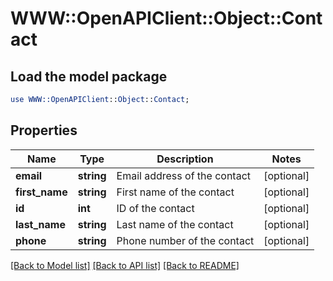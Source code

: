 # WWW::OpenAPIClient::Object::Contact

## Load the model package
```perl
use WWW::OpenAPIClient::Object::Contact;
```

## Properties
Name | Type | Description | Notes
------------ | ------------- | ------------- | -------------
**email** | **string** | Email address of the contact | [optional] 
**first_name** | **string** | First name of the contact | [optional] 
**id** | **int** | ID of the contact | [optional] 
**last_name** | **string** | Last name of the contact | [optional] 
**phone** | **string** | Phone number of the contact | [optional] 

[[Back to Model list]](../README.md#documentation-for-models) [[Back to API list]](../README.md#documentation-for-api-endpoints) [[Back to README]](../README.md)


